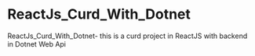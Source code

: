 # ReactJs_Curd_With_Dotnet
ReactJs_Curd_With_Dotnet- this is a curd project in ReactJS with backend in Dotnet Web Api
